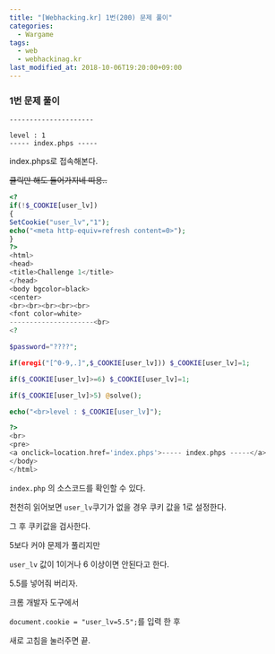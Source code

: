 ```yaml
---
title: "[Webhacking.kr] 1번(200) 문제 풀이"
categories: 
  - Wargame
tags: 
  - web
  - webhackinag.kr
last_modified_at: 2018-10-06T19:20:00+09:00
---
```


### 1번 문제 풀이

```
---------------------

level : 1
----- index.phps -----
```

index.phps로 접속해본다.

~~클릭만 해도 들어가지네 띠용..~~

```php
<?
if(!$_COOKIE[user_lv])
{
SetCookie("user_lv","1");
echo("<meta http-equiv=refresh content=0>");
}
?>
<html>
<head>
<title>Challenge 1</title>
</head>
<body bgcolor=black>
<center>
<br><br><br><br><br>
<font color=white>
---------------------<br>
<?

$password="????";

if(eregi("[^0-9,.]",$_COOKIE[user_lv])) $_COOKIE[user_lv]=1;

if($_COOKIE[user_lv]>=6) $_COOKIE[user_lv]=1;

if($_COOKIE[user_lv]>5) @solve();

echo("<br>level : $_COOKIE[user_lv]");

?>
<br>
<pre>
<a onclick=location.href='index.phps'>----- index.phps -----</a>
</body>
</html>
```

`index.php` 의 소스코드를 확인할 수 있다. 

천천히 읽어보면 `user_lv`쿠기가 없을 경우 쿠키 값을 1로 설정한다.

그 후 쿠키값을 검사한다.

5보다 커야 문제가 풀리지만

`user_lv` 값이 1이거나 6 이상이면 안된다고 한다.

5.5를 넣어줘 버리자.

크롬 개발자 도구에서 

`document.cookie = "user_lv=5.5";`를 입력 한 후 

새로 고침을 눌러주면 끝.
